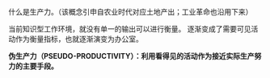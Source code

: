 
什么是生产力。（该概念引申自农业时代对应土地产出；工业革命也沿用下来）

当前知识型工作环境，就没有单一的输出可以进行衡量。
逐渐变成了需要可见活动作为衡量指标，也就逐渐演变为办公室。

**伪生产力（PSEUDO-PRODUCTIVITY）：利用看得见的活动作为接近实际生产努力的主要手段。**



































